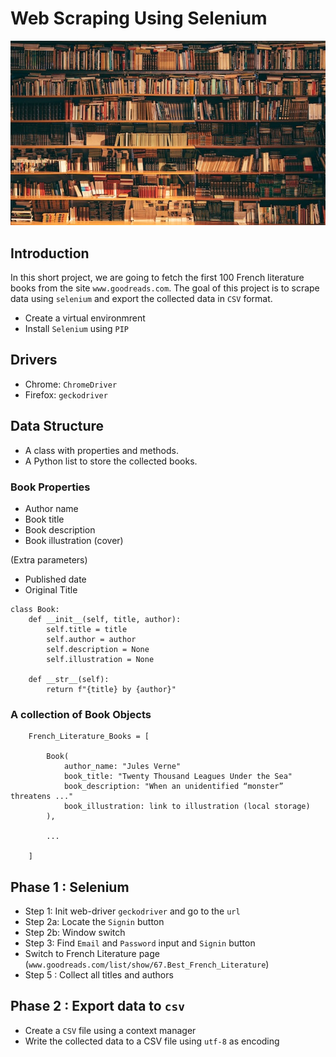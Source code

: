 # Web Scraping Using Selenium

![Book Shelves](./images/alfons-morales-YLSwjSy7stw-unsplash.jpg)

## Introduction

In this short project, we are going to fetch the first 100 French literature books from the site `www.goodreads.com`. The goal of this project is to scrape data using `selenium` and export the collected data in `CSV` format.

- Create a virtual environmrent
- Install `Selenium` using `PIP`


## Drivers

- Chrome: `ChromeDriver`
- Firefox: `geckodriver`

## Data Structure

- A class with properties and methods.
- A Python list to store the collected books.

### Book Properties
- Author name
- Book title
- Book description
- Book illustration (cover)

(Extra parameters)
+ Published date
+ Original Title

```
class Book:
    def __init__(self, title, author):
        self.title = title
        self.author = author
        self.description = None
        self.illustration = None

    def __str__(self):
        return f"{title} by {author}"
```

### A collection of Book Objects
```
    French_Literature_Books = [

        Book(
            author_name: "Jules Verne"
            book_title: "Twenty Thousand Leagues Under the Sea"
            book_description: "When an unidentified “monster” threatens ..."
            book_illustration: link to illustration (local storage)
        ),

        ...

    ]
```

## Phase 1 : Selenium

- Step 1: Init web-driver `geckodriver` and go to the `url`
- Step 2a: Locate the `Signin` button
- Step 2b: Window switch
- Step 3: Find `Email` and `Password` input and `Signin` button
- Switch to French Literature page (`www.goodreads.com/list/show/67.Best_French_Literature`)
- Step 5 : Collect all titles and authors

## Phase 2 : Export data to `csv`

- Create a `CSV` file using a context manager
- Write the collected data to a CSV file using `utf-8` as encoding



